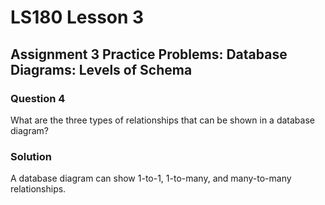 # LS180 Lesson 3

## Assignment 3 Practice Problems: Database Diagrams: Levels of Schema

### Question 4

What are the three types of relationships that can be shown in a database
diagram?

### Solution

A database diagram can show 1-to-1, 1-to-many, and many-to-many relationships.
